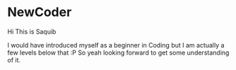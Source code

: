 # NewCoder
Hi This is Saquib

I would have introduced myself as a beginner in Coding but I am actually a few levels below that :P So yeah looking forward to get some understanding of it.
